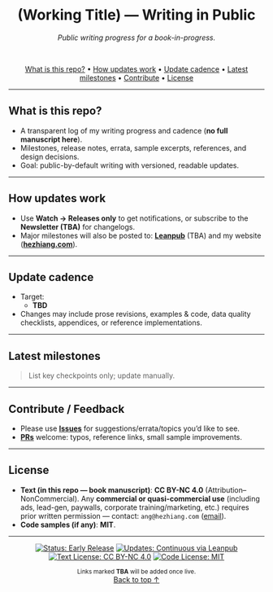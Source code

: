 

<div align="center">

# (Working Title) — Writing in Public
*Public writing progress for a book-in-progress.*

</div>

<br/>

<div align="center">

<a href="#what-is-this-repo">What is this repo?</a> •
<a href="#how-updates-work">How updates work</a> •
<a href="#update-cadence">Update cadence</a> •
<a href="#latest-milestones">Latest milestones</a> •
<a href="#contribute--feedback">Contribute</a> •
<a href="#license">License</a>

</div>

---

## What is this repo?
- A transparent log of my writing progress and cadence (**no full manuscript here**).
- Milestones, release notes, errata, sample excerpts, references, and design decisions.
- Goal: public-by-default writing with versioned, readable updates.

---

## How updates work
- Use **Watch → Releases only** to get notifications, or subscribe to the **Newsletter (TBA)** for changelogs.
- Major milestones will also be posted to: **[Leanpub](https://leanpub.com)** (TBA) and my website (**[hezhiang.com](https://hezhiang.com)**).

---

## Update cadence
- Target:
  - **TBD**
- Changes may include prose revisions, examples & code, data quality checklists, appendices, or reference implementations.

---

## Latest milestones
> List key checkpoints only; update manually.

<!-- Example (keep/remove as needed)
- **2025-08-16** — Initialized public progress repo; established early-release workflow & submission conventions
- **2025-08-XX** — Added first sample excerpts and reference links
- **2025-09-XX** — Announced first end-to-end mini example
-->

---

## Contribute / Feedback
- Please use **[Issues](../../issues)** for suggestions/errata/topics you’d like to see.
- **[PRs](../../pulls)** welcome: typos, reference links, small sample improvements.

---

## License
- **Text (in this repo — book manuscript)**: **CC BY-NC 4.0** (Attribution–NonCommercial). Any **commercial or quasi-commercial use** (including ads, lead-gen, paywalls, corporate training/marketing, etc.) requires prior written permission — contact: `ang@hezhiang.com` ([email](mailto:ang@hezhiang.com)).
- **Code samples (if any)**: **MIT**.

---

<p align="center">
  <a href="#how-updates-work"><img src="https://img.shields.io/badge/Status-Early%20Release-6f42c1.svg" alt="Status: Early Release"></a>
  <a href="https://leanpub.com"><img src="https://img.shields.io/badge/Updates-Continuous%20via%20Leanpub-0ea5e9.svg" alt="Updates: Continuous via Leanpub"></a>
  <a href="https://creativecommons.org/licenses/by-nc/4.0/"><img src="https://img.shields.io/badge/Text%20License-CC%20BY--NC%204.0-22c55e.svg" alt="Text License: CC BY-NC 4.0"></a>
  <a href="#license"><img src="https://img.shields.io/badge/Code%20License-MIT-10b981.svg" alt="Code License: MIT"></a>
</p>

<p align="center">
  <sub>Links marked <b>TBA</b> will be added once live.</sub><br/>
  <a href="#">Back to top ↑</a>
</p>
